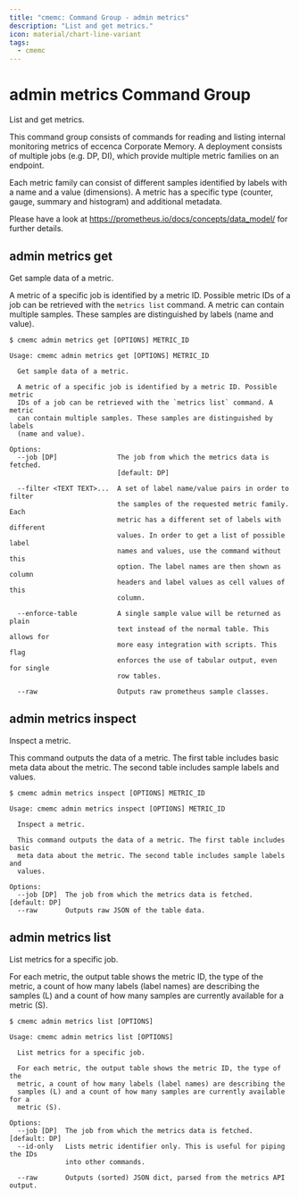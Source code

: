 ```yaml
---
title: "cmemc: Command Group - admin metrics"
description: "List and get metrics."
icon: material/chart-line-variant
tags:
  - cmemc
---
```

# admin metrics Command Group

List and get metrics.

This command group consists of commands for reading and listing
internal monitoring metrics of eccenca Corporate Memory. A
deployment consists of multiple jobs (e.g. DP, DI), which provide
multiple metric families on an endpoint.

Each metric family can consist of different samples identified by
labels with a name and a value (dimensions). A metric has a specific
type (counter, gauge, summary and histogram) and additional metadata.

Please have a look at https://prometheus.io/docs/concepts/data_model/
for further details.

## admin metrics get

Get sample data of a metric.

A metric of a specific job is identified by a metric ID. Possible
metric IDs of a job can be retrieved with the `metrics list`
command. A metric can contain multiple samples.
These samples are distinguished by labels (name and value).

```shell-session
$ cmemc admin metrics get [OPTIONS] METRIC_ID
```

```text
Usage: cmemc admin metrics get [OPTIONS] METRIC_ID

  Get sample data of a metric.

  A metric of a specific job is identified by a metric ID. Possible metric
  IDs of a job can be retrieved with the `metrics list` command. A metric
  can contain multiple samples. These samples are distinguished by labels
  (name and value).

Options:
  --job [DP]               The job from which the metrics data is fetched.
                           [default: DP]

  --filter <TEXT TEXT>...  A set of label name/value pairs in order to filter
                           the samples of the requested metric family. Each
                           metric has a different set of labels with different
                           values. In order to get a list of possible label
                           names and values, use the command without this
                           option. The label names are then shown as column
                           headers and label values as cell values of this
                           column.

  --enforce-table          A single sample value will be returned as plain
                           text instead of the normal table. This allows for
                           more easy integration with scripts. This flag
                           enforces the use of tabular output, even for single
                           row tables.

  --raw                    Outputs raw prometheus sample classes.
```
## admin metrics inspect

Inspect a metric.

This command outputs the data of a metric.
The first table includes basic meta data about the metric.
The second table includes sample labels and values.

```shell-session
$ cmemc admin metrics inspect [OPTIONS] METRIC_ID
```

```text
Usage: cmemc admin metrics inspect [OPTIONS] METRIC_ID

  Inspect a metric.

  This command outputs the data of a metric. The first table includes basic
  meta data about the metric. The second table includes sample labels and
  values.

Options:
  --job [DP]  The job from which the metrics data is fetched.  [default: DP]
  --raw       Outputs raw JSON of the table data.
```
## admin metrics list

List metrics for a specific job.

For each metric, the output table shows the metric ID,
the type of the metric, a count of how many labels (label names)
are describing the samples (L) and a count of how many samples are
currently available for a metric (S).

```shell-session
$ cmemc admin metrics list [OPTIONS]
```

```text
Usage: cmemc admin metrics list [OPTIONS]

  List metrics for a specific job.

  For each metric, the output table shows the metric ID, the type of the
  metric, a count of how many labels (label names) are describing the
  samples (L) and a count of how many samples are currently available for a
  metric (S).

Options:
  --job [DP]  The job from which the metrics data is fetched.  [default: DP]
  --id-only   Lists metric identifier only. This is useful for piping the IDs
              into other commands.

  --raw       Outputs (sorted) JSON dict, parsed from the metrics API output.
```
